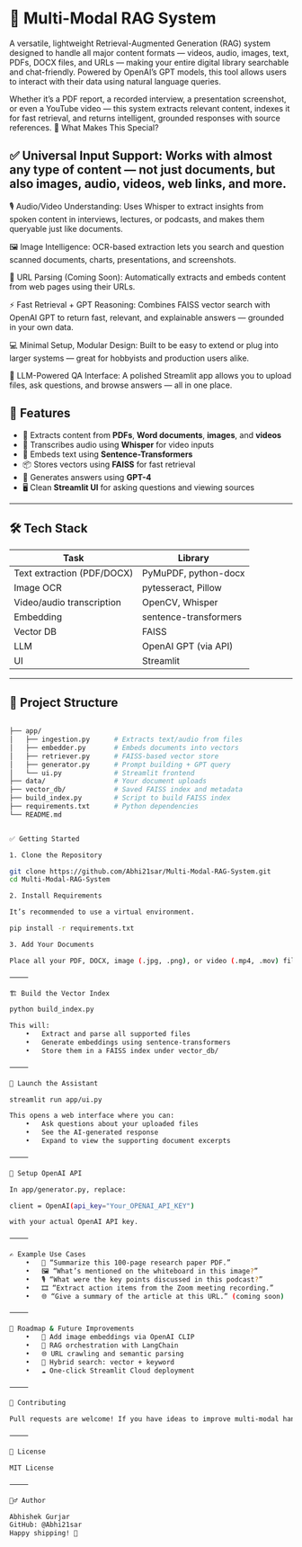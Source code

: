 # 🧠 Multi-Modal RAG System

A versatile, lightweight Retrieval-Augmented Generation (RAG) system designed to handle all major content formats — videos, audio, images, text, PDFs, DOCX files, and URLs — making your entire digital library searchable and chat-friendly. Powered by OpenAI’s GPT models, this tool allows users to interact with their data using natural language queries.

Whether it’s a PDF report, a recorded interview, a presentation screenshot, or even a YouTube video — this system extracts relevant content, indexes it for fast retrieval, and returns intelligent, grounded responses with source references.
🌟 What Makes This Special?

## ✅ Universal Input Support: Works with almost any type of content — not just documents, but also images, audio, videos, web links, and more.

🎙️ Audio/Video Understanding: Uses Whisper to extract insights from spoken content in interviews, lectures, or podcasts, and makes them queryable just like documents.

🖼️ Image Intelligence: OCR-based extraction lets you search and question scanned documents, charts, presentations, and screenshots.

📄 URL Parsing (Coming Soon): Automatically extracts and embeds content from web pages using their URLs.

⚡ Fast Retrieval + GPT Reasoning: Combines FAISS vector search with OpenAI GPT to return fast, relevant, and explainable answers — grounded in your own data.

💻 Minimal Setup, Modular Design: Built to be easy to extend or plug into larger systems — great for hobbyists and production users alike.

🧠 LLM-Powered QA Interface: A polished Streamlit app allows you to upload files, ask questions, and browse answers — all in one place.

## 🚀 Features

- 📄 Extracts content from **PDFs**, **Word documents**, **images**, and **videos**
- 🧠 Transcribes audio using **Whisper** for video inputs
- 🧬 Embeds text using **Sentence-Transformers**
- 📦 Stores vectors using **FAISS** for fast retrieval
- 💬 Generates answers using **GPT-4**
- 🖥️ Clean **Streamlit UI** for asking questions and viewing sources

---

## 🛠️ Tech Stack

| Task                        | Library                     |
|----------------------------|-----------------------------|
| Text extraction (PDF/DOCX) | PyMuPDF, python-docx        |
| Image OCR                  | pytesseract, Pillow         |
| Video/audio transcription  | OpenCV, Whisper             |
| Embedding                  | sentence-transformers       |
| Vector DB                  | FAISS                       |
| LLM                        | OpenAI GPT (via API)        |
| UI                         | Streamlit                   |

---

## 📂 Project Structure

```bash

├── app/
│   ├── ingestion.py      # Extracts text/audio from files
│   ├── embedder.py       # Embeds documents into vectors
│   ├── retriever.py      # FAISS-based vector store
│   ├── generator.py      # Prompt building + GPT query
│   └── ui.py             # Streamlit frontend
├── data/                 # Your document uploads
├── vector_db/            # Saved FAISS index and metadata
├── build_index.py        # Script to build FAISS index
├── requirements.txt      # Python dependencies
└── README.md


✅ Getting Started

1. Clone the Repository

git clone https://github.com/Abhi21sar/Multi-Modal-RAG-System.git
cd Multi-Modal-RAG-System

2. Install Requirements

It’s recommended to use a virtual environment.

pip install -r requirements.txt

3. Add Your Documents

Place all your PDF, DOCX, image (.jpg, .png), or video (.mp4, .mov) files inside the data/ folder.

⸻

🏗️ Build the Vector Index

python build_index.py

This will:
	•	Extract and parse all supported files
	•	Generate embeddings using sentence-transformers
	•	Store them in a FAISS index under vector_db/

⸻

💬 Launch the Assistant

streamlit run app/ui.py

This opens a web interface where you can:
	•	Ask questions about your uploaded files
	•	See the AI-generated response
	•	Expand to view the supporting document excerpts

⸻

🔑 Setup OpenAI API

In app/generator.py, replace:

client = OpenAI(api_key="Your_OPENAI_API_KEY")

with your actual OpenAI API key.

⸻

✍️ Example Use Cases
	•	📝 “Summarize this 100-page research paper PDF.”
	•	🖼️ “What’s mentioned on the whiteboard in this image?”
	•	🎙️ “What were the key points discussed in this podcast?”
	•	🎞️ “Extract action items from the Zoom meeting recording.”
	•	🌐 “Give a summary of the article at this URL.” (coming soon)

⸻

📌 Roadmap & Future Improvements
	•	🧠 Add image embeddings via OpenAI CLIP
	•	🔗 RAG orchestration with LangChain
	•	🌐 URL crawling and semantic parsing
	•	🧩 Hybrid search: vector + keyword
	•	☁️ One-click Streamlit Cloud deployment

⸻

🤝 Contributing

Pull requests are welcome! If you have ideas to improve multi-modal handling or LLM prompting, feel free to open an issue or PR.

⸻

📄 License

MIT License

⸻

🙋‍♂️ Author

Abhishek Gurjar
GitHub: @Abhi21sar
Happy shipping! 🚀
